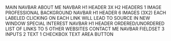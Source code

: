 MAIN
    NAVBAR
ABOUT ME
    NAVBAR
    H1 HEADER
    3X H2 HEADERS
    1 IMAGE
PROFESSIONAL BACKGROUND
    NAVBAR
    H1 HEADER
    6 IMAGES (3X2)
        EACH LABELED
        CLICKING ON EACH LINK WILL LEAD TO SOURCE IN NEW WINDOW
SPECIAL INTEREST
    NAVBAR
    H1 HEADER
    ORDERED/UNORDERED LIST OF LINKS TO 5 OTHER WEBSITES
CONTACT ME
    NAVBAR
    FIELDSET
        3 INPUTS
            2 TEXT
            1 CHECKBOX
    TEXT AREA
    BUTTON

